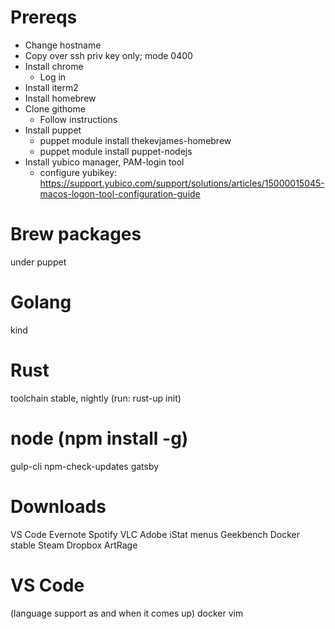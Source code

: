# Prereqs
* Change hostname
* Copy over ssh priv key only; mode 0400
* Install chrome
  * Log in
* Install iterm2
* Install homebrew
* Clone githome
  * Follow instructions
* Install puppet
  * puppet module install thekevjames-homebrew
  * puppet module install puppet-nodejs
* Install yubico manager, PAM-login tool
  * configure yubikey: https://support.yubico.com/support/solutions/articles/15000015045-macos-logon-tool-configuration-guide

# Brew packages
under puppet

# Golang
kind

# Rust
toolchain stable, nightly (run: rust-up init)

# node (npm install -g)
gulp-cli
npm-check-updates
gatsby

# Downloads
VS Code
Evernote
Spotify
VLC
Adobe
iStat menus
Geekbench
Docker stable
Steam
Dropbox
ArtRage

# VS Code
(language support as and when it comes up)
docker
vim
